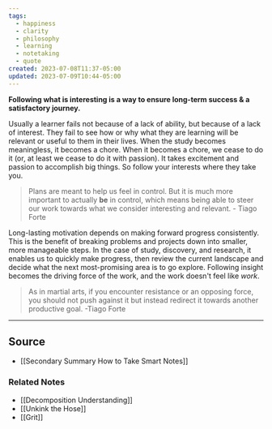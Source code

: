 ```yaml
---
tags:
  - happiness
  - clarity
  - philosophy
  - learning
  - notetaking
  - quote
created: 2023-07-08T11:37-05:00
updated: 2023-07-09T10:44-05:00
---
```

**Following what is interesting is a way to ensure long-term success & a satisfactory journey.**

Usually a learner fails not because of a lack of ability, but because of a lack of interest. They fail to see how or why what they are learning will be relevant or useful to them in their lives. When the study becomes meaningless, it becomes a chore. When it becomes a chore, we cease to do it (or, at least we cease to do it with passion). It takes excitement and passion to accomplish big things. So follow your interests where they take you.

> Plans are meant to help us feel in control. But it is much more important to actually **be** in control, which means being able to steer our work towards what we consider interesting and relevant. - Tiago Forte
> 

Long-lasting motivation depends on making forward progress consistently. This is the benefit of breaking problems and projects down into smaller, more manageable steps. In the case of study, discovery, and research, it enables us to quickly make progress, then review the current landscape and decide what the next most-promising area is to go explore. Following insight becomes the driving force of the work, and the work doesn't feel like *work*. 

> As in martial arts, if you encounter resistance or an opposing force, you should not push against it but instead redirect it towards another productive goal. -Tiago Forte
> 

---

## Source
- [[Secondary Summary How to Take Smart Notes]]

### Related Notes
- [[Decomposition Understanding]]
- [[Unkink the Hose]]
- [[Grit]]